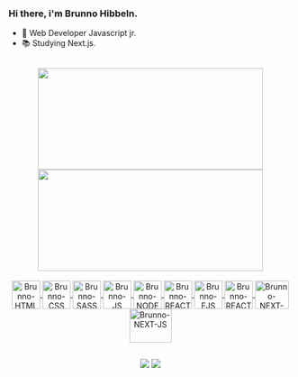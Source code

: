 ### Hi there, i'm Brunno Hibbeln.

- 💪 Web Developer Javascript jr.
- 📚 Studying Next.js.

##

<div align="center">
  <a href="https://github.com/BrunnoHibbeln">
  <img height="180em" width="400em" src="https://github-readme-stats.vercel.app/api?username=BrunnoHibbeln&show_icons=true&theme=radical&border_radius=20px&hide_border=true&include_all_commits=true&count_private=true"/>
  <img height="180em" width="400em" src="https://github-readme-stats.vercel.app/api/top-langs/?username=BrunnoHibbeln&hide_border=true&border_radius=20px&layout=compact&langs_count=7&theme=radical"/>
</div>
  
  <div align="center" style="display: inline_block"><br>
      <img align="center" alt="Brunno-HTML" height="50" width="50" src="https://cdn.jsdelivr.net/gh/devicons/devicon/icons/html5/html5-plain.svg" />
      <img align="center" alt="Brunno-CSS" height="50" width="50" src="https://cdn.jsdelivr.net/gh/devicons/devicon/icons/css3/css3-plain.svg" />
      <img align="center" alt="Brunno-SASS" height="50" width="50" src="https://cdn.jsdelivr.net/gh/devicons/devicon/icons/sass/sass-original.svg" />
      <img align="center" alt="Brunno-JS" height="50" width="50" src="https://cdn.jsdelivr.net/gh/devicons/devicon/icons/javascript/javascript-plain.svg" />
      <img align="center" alt="Brunno-NODE" height="50" width="50" src="https://cdn.jsdelivr.net/gh/devicons/devicon/icons/nodejs/nodejs-plain-wordmark.svg" />
      <img align="center" alt="Brunno-REACT" height="50" width="50" src="https://cdn.jsdelivr.net/gh/devicons/devicon/icons/react/react-original-wordmark.svg" />
      <img align="center" alt="Brunno-EJS" height="50" width="50" src="https://cdn.icon-icons.com/icons2/2107/PNG/512/file_type_ejs_icon_130626.png" />
      <img align="center" alt="Brunno-REACT-ROUTER" height="50" width="50" src="https://iconape.com/wp-content/files/sm/371377/svg/371377.svg" />
      <img align="center" alt="Brunno-NEXT-JS" height="50" width="60" src="https://upload.wikimedia.org/wikipedia/commons/thumb/8/8e/Nextjs-logo.svg/207px-Nextjs-logo.svg.png?20190307203525" />
      <img align="center" alt="Brunno-NEXT-JS" height="60" width="75" src="https://upload.wikimedia.org/wikipedia/commons/4/49/Redux.png" />
  </div>
  
  ##
  
  <div align="center"> 
    <a href="mailto:brunnohibbeln10@gmail.com"><img src="https://img.shields.io/badge/Gmail-D14836?style=for-the-badge&logo=gmail&logoColor=white" target="_blank"></a>
    <a href="https://www.linkedin.com/in/brunno-hibbeln-4399a9179" target="_blank"><img src="https://img.shields.io/badge/-LinkedIn-%230077B5?style=for-the-badge&logo=linkedin&logoColor=white" target="_blank"></a> 
</div>
